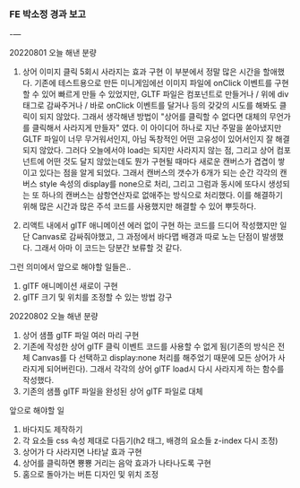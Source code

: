### FE 박소정 경과 보고
-—

20220801
오늘 해낸 분량
1. 상어 이미지 클릭 5회시 사라지는 효과 구현
이 부분에서 정말 많은 시간을 할애했다. 기존에 테스트용으로 만든 미니게임에선 이미지 파일에 onClick 이벤트를 구현할 수 있어 빠르게 만들 수 있었지만, GLTF 파일은 컴포넌트로 만들거나 / 위에 div 태그로 감싸주거나 / 바로 onClick 이벤트를 달거나 등의 갖갖의 시도를 해봐도 클릭이 되지 않았다. 그래서 생각해낸 방법이 "상어를 클릭할 수 없다면 대체의 무언가를 클릭해서 사라지게 만들자" 였다. 이 아이디어 하나로 지난 주말을 쏟아냈지만 GLTF 파일이 너무 무거워서인지, 아님 독창적인 어떤 고유성이 있어서인지 잘 해결되지 않았다. 그러다 오늘에서야 load는 되지만 사라지지 않는 점, 그리고 상어 컴포넌트에 어떤 것도 달지 않았는데도 뭔가 구현될 때마다 새로운 캔버스가 겹겹이 쌓이고 있다는 점을 알게 되었다. 그래서 캔버스의 갯수가 6개가 되는 순간 각각의 캔버스 style 속성의 display를 none으로 처리, 그리고 그럼과 동시에 또다시 생성되는 또 하나의 캔버스는 삼항연산자로 없애주는 방식으로 처리했다. 이를 해결하기 위해 많은 시간과 많은 주석 코드를 사용했지만 해결할 수 있어 뿌듯하다.

2. 리액트 내에서 glTF 애니메이션 에러 없이 구현
하는 코드를 드디어 작성했지만 일단 Canvas로 감싸줘야했고, 그 과정에서 바다맵 배경과 따로 노는 단점이 발생했다. 그래서 아마 이 코드는 당분간 보류할 것 같다.

그런 의미에서 앞으로 해야할 일들은..
1. glTF 애니메이션 새로이 구현
2. glTF 크기 및 위치를 조정할 수 있는 방법 강구



20220802
오늘 해낸 분량
1. 상어 샘플 glTF 파일 여러 마리 구현
2. 기존에 작성한 상어 glTF 클릭 이벤트 코드를 사용할 수 없게 됨(기존의 방식은 전체 Canvas를 다 선택하고 display:none 처리를 해주었기 때문에 모든 상어가 사라지게 되어버린다). 그래서 각각의 상어 glTF load시 다시 사라지게 하는 함수를 작성했다.
3. 기존의 샘플 glTF 파일을 완성된 상어 glTF 파일로 대체

앞으로 해야할 일
1. 바다지도 제작하기
2. 각 요소들 css 속성 제대로 다듬기(h2 태그, 배경의 요소들 z-index 다시 조정)
3. 상어가 다 사라지면 나타날 효과 구현
4. 상어를 클릭하면 뿅뿅 거리는 음악 효과가 나타나도록 구현
5. 홈으로 돌아가는 버튼 디자인 및 위치 조정
